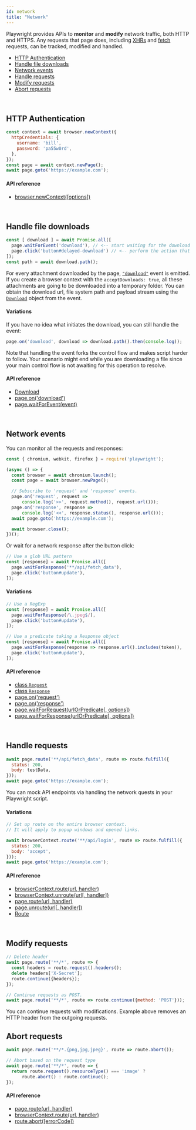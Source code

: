 ```yaml
---
id: network
title: "Network"
---
```



Playwright provides APIs to **monitor** and **modify** network traffic, both HTTP and HTTPS.
Any requests that page does, including [XHRs](https://developer.mozilla.org/en-US/docs/Web/API/XMLHttpRequest) and
[fetch](https://developer.mozilla.org/en-US/docs/Web/API/Fetch_API) requests, can be tracked, modified and handled.

<!-- GEN:toc-top-level -->
- [HTTP Authentication](#http-authentication)
- [Handle file downloads](#handle-file-downloads)
- [Network events](#network-events)
- [Handle requests](#handle-requests)
- [Modify requests](#modify-requests)
- [Abort requests](#abort-requests)
<!-- GEN:stop -->

<br/>

## HTTP Authentication

```js
const context = await browser.newContext({
  httpCredentials: {
    username: 'bill',
    password: 'pa55w0rd',
  },
});
const page = await context.newPage();
await page.goto('https://example.com');
```

#### API reference

- [browser.newContext([options])](./api/class-browser.md#browsernewcontextoptions)

<br/>

## Handle file downloads

```js
const [ download ] = await Promise.all([
  page.waitForEvent('download'), // <-- start waiting for the download
  page.click('button#delayed-download') // <-- perform the action that directly or indirectly initiates it.
]);
const path = await download.path();
```

For every attachment downloaded by the page, [`"download"`](https://github.com/microsoft/playwright/blob/master/docs/api.md#event-download) event is emitted. If you create a browser context with the `acceptDownloads: true`, all these attachments are going to be downloaded into a temporary folder. You can obtain the download url, file system path and payload stream using the [`Download`](https://github.com/microsoft/playwright/blob/master/docs/api/class-download.md#class-download) object from the event.

#### Variations

If you have no idea what initiates the download, you can still handle the event:

```js
page.on('download', download => download.path().then(console.log));
```

Note that handling the event forks the control flow and makes script harder to follow. Your scenario might end while you are downloading a file since your main control flow is not awaiting for this operation to resolve.

#### API reference

- [Download](https://github.com/microsoft/playwright/blob/master/docs/api.md#class-download)
- [page.on('download')](https://github.com/microsoft/playwright/blob/master/docs/api.md#event-download)
- [page.waitForEvent(event)](https://github.com/microsoft/playwright/blob/master/docs/api.md##pagewaitforeventevent-optionsorpredicate)

<br/>

## Network events

You can monitor all the requests and responses:

```js
const { chromium, webkit, firefox } = require('playwright');

(async () => {
  const browser = await chromium.launch();
  const page = await browser.newPage();

  // Subscribe to 'request' and 'response' events.
  page.on('request', request =>
      console.log('>>', request.method(), request.url()));
  page.on('response', response =>
      console.log('<<', response.status(), response.url()));
  await page.goto('https://example.com');

  await browser.close();
})();
```

Or wait for a network response after the button click:

```js
// Use a glob URL pattern
const [response] = await Promise.all([
  page.waitForResponse('**/api/fetch_data'),
  page.click('button#update'),
]);
```

#### Variations

```js
// Use a RegExp
const [response] = await Promise.all([
  page.waitForResponse(/\.jpeg$/),
  page.click('button#update'),
]);

// Use a predicate taking a Response object
const [response] = await Promise.all([
  page.waitForResponse(response => response.url().includes(token)),
  page.click('button#update'),
]);
```

#### API reference

- [class `Request`](./api/class-request.md#class-request)
- [class `Response`](./api/class-response.md#class-response)
- [page.on('request')](./api/class-page.md#pageonrequest)
- [page.on('response')](./api/class-page.md#pageonresponse)
- [page.waitForRequest(urlOrPredicate[, options])](./api/class-page.md#pagewaitforrequesturlorpredicate-options)
- [page.waitForResponse(urlOrPredicate[, options])](./api/class-page.md#pagewaitforresponseurlorpredicate-options)

<br/>

## Handle requests

```js
await page.route('**/api/fetch_data', route => route.fulfill({
  status: 200,
  body: testData,
}));
await page.goto('https://example.com');
```

You can mock API endpoints via handling the network quests in your Playwright script.

#### Variations

```js
// Set up route on the entire browser context.
// It will apply to popup windows and opened links.

await browserContext.route('**/api/login', route => route.fulfill({
  status: 200,
  body: 'accept',
}));
await page.goto('https://example.com');
```

#### API reference

- [browserContext.route(url, handler)](./api/class-browsercontext.md#browsercontextrouteurl-handler)
- [browserContext.unroute(url[, handler])](./api/class-browsercontext.md#browsercontextunrouteurl-handler)
- [page.route(url, handler)](./api/class-page.md#pagerouteurl-handler)
- [page.unroute(url[, handler])](./api/class-page.md#pageunrouteurl-handler)
- [Route](./api/class-route.md#class-route)

<br/>

## Modify requests

```js
// Delete header
await page.route('**/*', route => {
  const headers = route.request().headers();
  delete headers['X-Secret'];
  route.continue({headers});
});

// Continue requests as POST.
await page.route('**/*', route => route.continue({method: 'POST'}));
```

You can continue requests with modifications. Example above removes an HTTP header from the outgoing requests.

## Abort requests

```js
await page.route('**/*.{png,jpg,jpeg}', route => route.abort());

// Abort based on the request type
await page.route('**/*', route => {
  return route.request().resourceType() === 'image' ?
      route.abort() : route.continue();
});
```

#### API reference

- [page.route(url, handler)](./api.md#pagerouteurl-handler)
- [browserContext.route(url, handler)](./api.md#browsercontextrouteurl-handler)
- [route.abort([errorCode])](./api/class-route.md#routeaborterrorcode)

<br/>
